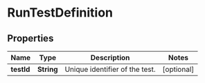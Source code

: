 
# RunTestDefinition

## Properties
Name | Type | Description | Notes
------------ | ------------- | ------------- | -------------
**testId** | **String** | Unique identifier of the test. |  [optional]




